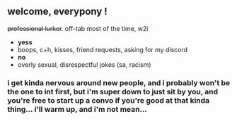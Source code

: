 


## welcome, everypony !
~~professional lurker~~. 
off-tab most of the time, w2i

- **yess**
- boops, c+h, kisses, friend requests, asking for my discord
- **no**
- overly sexual, disrespectful jokes (sa, racism)

### i get kinda nervous around new people, and i probably won't be the one to int first, but i'm super down to just sit by you, and you're free to start up a convo if you're good at that kinda thing... i'll warm up, and i'm not mean...
